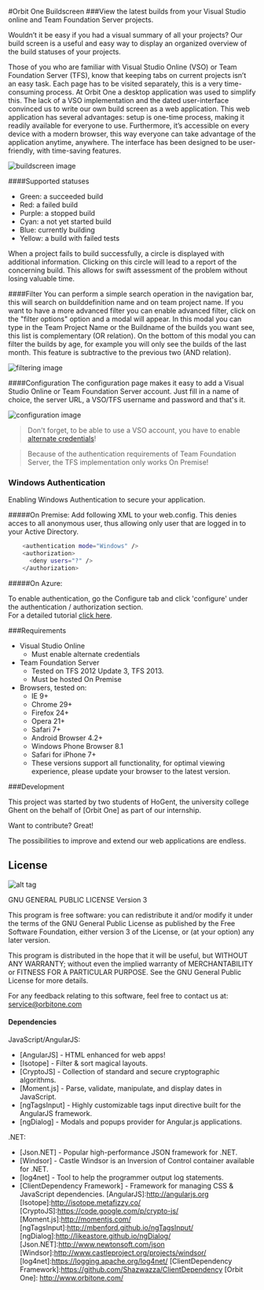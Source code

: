 #Orbit One Buildscreen
###View the latest builds from your Visual Studio online and Team Foundation Server projects.

Wouldn’t it be easy if you had a visual summary of all your projects? Our build screen is a useful and easy way to display an organized overview of the build statuses of your projects.

Those of you who are familiar with Visual Studio Online (VSO) or Team Foundation Server (TFS), know that keeping tabs on current projects isn’t an easy task. Each page has to be visited separately, this is a very time-consuming process. At Orbit One a desktop application was used to simplify this. The lack of a VSO implementation and the dated user-interface convinced us to write our own build screen as a web application. This web application has several advantages: setup is one-time process, making it readily available for everyone to use. Furthermore, it’s accessible on every device with a modern browser, this way everyone can take advantage of the application anytime, anywhere. The interface has been designed to be user-friendly, with time-saving features.

![buildscreen image](https://cloud.githubusercontent.com/assets/9320366/7746306/86a4484a-ffb1-11e4-852b-ec448c6353ce.png)

####Supported statuses
* Green: a succeeded build
* Red: a failed build
* Purple: a stopped build
* Cyan: a not yet started build
* Blue: currently building
* Yellow: a build with failed tests

When a project fails to build successfully, a circle is displayed with additional information. Clicking on this circle will lead to a report of the concerning build. This allows for swift assessment of the problem without losing valuable time.

####Filter
You can perform a simple search operation in the navigation bar, this will search on builddefinition name and on team project name. If you want to have a more advanced filter you can enable advanced filter, click on the "filter options" option and a modal will appear. In this modal you can type in the Team Project Name or the Buildname of the builds you want see, this list is complementary (OR relation). On the bottom of this modal you can filter the builds by age, for example you will only see the builds of the last month. This feature is subtractive to the previous two (AND relation).

![filtering image](https://cloud.githubusercontent.com/assets/9320366/7746302/7fdaca2a-ffb1-11e4-9cf0-29c2a7fa1d21.png)

####Configuration
The configuration page makes it easy to add a Visual Studio Online or Team Foundation Server account.
Just fill in a name of choice, the server URL, a VSO/TFS username and password and that's it. 

![configuration image](https://cloud.githubusercontent.com/assets/9320366/7746303/7fe1e5da-ffb1-11e4-9674-fb066031dadf.png)

>Don't forget, to be able to use a VSO account, you have to enable [alternate credentials](https://www.visualstudio.com/en-us/integrate/get-started/auth/overview)!

>Because of the authentication requirements of Team Foundation Server,  the TFS implementation only works On Premise!

### Windows Authentication

Enabling Windows Authentication to secure your application.

#####On Premise:
Add following XML to your web.config. This denies acces to all anonymous user, thus allowing only user that are logged in to your Active Directory.
```sh
    <authentication mode="Windows" />
    <authorization>
      <deny users="?" />
    </authorization>
```
#####On Azure:

   To enable authentication, go the Configure tab and click 'configure' under the authentication / authorization section.  
   For a detailed tutorial [click here](http://azure.microsoft.com/blog/2014/11/13/azure-websites-authentication-authorization/).


###Requirements

* Visual Studio Online
  * Must enable alternate credentials   
* Team Foundation Server
  * Tested on TFS 2012 Update 3, TFS 2013.
  * Must be hosted On Premise
* Browsers, tested on:
  *   IE 9+
  *   Chrome 29+
  *   Firefox 24+
  *   Opera 21+
  *   Safari 7+
  *   Android Browser 4.2+
  *   Windows Phone Browser 8.1
  *   Safari for iPhone 7+
  *   These versions support all functionality, for optimal viewing experience, please update your browser to the latest version.

###Development

This project was started by two students of HoGent, the university college Ghent on the behalf of [Orbit One] as part of our internship.

Want to contribute? Great! 

The possibilities to improve and extend our web applications are endless.



License
---- 
![alt tag](https://www.gnu.org/graphics/gplv3-88x31.png)

GNU GENERAL PUBLIC LICENSE Version 3

 
This program is free software: you can redistribute it and/or modify it under the terms of the GNU General Public License as published by the Free Software Foundation, either version 3 of the License, or (at your option) any later version.

This program is distributed in the hope that it will be useful, but WITHOUT ANY WARRANTY; without even the implied warranty of MERCHANTABILITY or FITNESS FOR A PARTICULAR PURPOSE. See the GNU General Public License for more details.

For any feedback relating to this software, feel free to contact us at: service@orbitone.com

#### Dependencies

JavaScript/AngularJS:
* [AngularJS] - HTML enhanced for web apps!
* [Isotope] - Filter & sort magical layouts.
* [CryptoJS] - Collection of standard and secure cryptographic algorithms.
* [Moment.js] - Parse, validate, manipulate, and display dates in JavaScript.
* [ngTagsInput] - Highly customizable tags input directive built for the AngularJS framework.
* [ngDialog] - Modals and popups provider for Angular.js applications. 

.NET:
* [Json.NET] - Popular high-performance JSON framework for .NET.
* [Windsor] - Castle Windsor is an Inversion of Control container available for .NET.
* [log4net] - Tool to help the programmer output log statements.
* [ClientDependency Framework] - Framework for managing CSS & JavaScript dependencies.
[AngularJS]:http://angularjs.org
[Isotope]:http://isotope.metafizzy.co/
[CryptoJS]:https://code.google.com/p/crypto-js/
[Moment.js]:http://momentjs.com/
[ngTagsInput]:http://mbenford.github.io/ngTagsInput/
[ngDialog]:http://likeastore.github.io/ngDialog/
[Json.NET]:http://www.newtonsoft.com/json
[Windsor]:http://www.castleproject.org/projects/windsor/
[log4net]:https://logging.apache.org/log4net/
[ClientDependency Framework]:https://github.com/Shazwazza/ClientDependency
[Orbit One]: http://www.orbitone.com/
